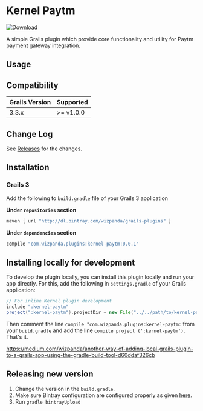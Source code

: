 # Kernel Paytm

[ ![Download](https://api.bintray.com/packages/wizpanda/grails-plugins/kernel-paytm/images/download.svg) ](https://bintray.com/wizpanda/grails-plugins/kernel-paytm/_latestVersion)

A simple Grails plugin which provide core functionality and utility for Paytm payment gateway integration. 

## Usage


## Compatibility

Grails Version | Supported
--------- | ---------
3.3.x     |  >= v1.0.0

## Change Log

See [Releases](https://github.com/wizpanda/kernel-paytm/releases) for the changes.

## Installation

### Grails 3

Add the following to `build.gradle` file of your Grails 3 application

**Under `repositories` section**

```groovy
maven { url "http://dl.bintray.com/wizpanda/grails-plugins" }
```

**Under `dependencies` section**

```groovy
compile "com.wizpanda.plugins:kernel-paytm:0.0.1"
```

## Installing locally for development

To develop the plugin locally, you can install this plugin locally and run your app directly. For this, add the following in 
`settings.gradle` of your Grails application:

```groovy
// For inline Kernel plugin development
include ":kernel-paytm"
project(":kernel-paytm").projectDir = new File("../../path/to/kernel-paytm")
```

Then comment the line `compile "com.wizpanda.plugins:kernel-paytm:` from your `build.gradle` and add the line
`compile project (':kernel-paytm')`. That's it.

https://medium.com/wizpanda/another-way-of-adding-local-grails-plugin-to-a-grails-app-using-the-gradle-build-tool-d60ddaf326cb

## Releasing new version

1. Change the version in the `build.gradle`.
2. Make sure Bintray configuration are configured properly as given [here](https://github.com/grails/grails-core/blob/639d7039d24031dbc1353f95b6d2c88a100da850/grails-gradle-plugin/src/main/groovy/org/grails/gradle/plugin/publishing/GrailsCentralPublishGradlePlugin.groovy).
2. Run `gradle bintrayUpload`
